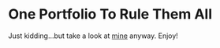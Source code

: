 # One Portfolio To Rule Them All

Just kidding...but take a look at [mine](https://jmbuscemi.github.io) anyway.  Enjoy!
